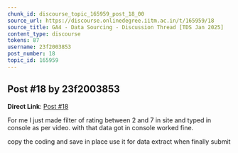 ```yaml
---
chunk_id: discourse_topic_165959_post_18_00
source_url: https://discourse.onlinedegree.iitm.ac.in/t/165959/18
source_title: GA4 - Data Sourcing - Discussion Thread [TDS Jan 2025]
content_type: discourse
tokens: 87
username: 23f2003853
post_number: 18
topic_id: 165959
---
```


## Post #18 by 23f2003853

**Direct Link**: [Post #18](https://discourse.onlinedegree.iitm.ac.in/t/165959/18)

For me I just made filter of rating between 2 and 7 in site and typed in console as per video. with that data got in console worked fine.

copy the coding and save in place use it for data extract when finally submit
